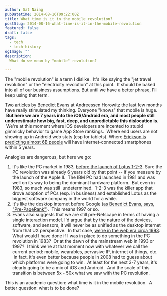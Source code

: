 ```yaml
---
author: Sat Naing
pubDatetime: 2014-08-16T09:22:00Z
title: What time is it in the mobile revolution?
postSlug: 2014-08-16-what-time-is-it-in-the-mobile-revolution
featured: false
draft: false
tags:
  - tech
  - tech-history
ogImage: ""
description:
  What do we mean by "mobile" revolution?

---
```

The "mobile revolution" is a term I dislike.  It's like saying the "jet travel revolution" or the "electricity revolution" at this point.  It should be baked into all of our business assumptions. But until we have a better phrase, I'll keep using that term.  

[Two](http://ben-evans.com/benedictevans/2014/4/7/in-mobile-everything-is-still-wide-open) [articles](http://ben-evans.com/benedictevans/2014/7/21/leverage) by Benedict Evans at Andreessen Horowitz the last few months have really stimulated my thinking. Everyone "knows" that mobile is huge.  **But here we are 7 years into the iOS/Android era, and most people still underestimate how big, fast, deep, and unpredictable this dislocation is.**  We're at this moment where iOS developers are incented to stupid gimmicky behavior to game App Store rankings.  Where end users are not showing up in Android web stats (esp for tablets). Where [Erickson is predicting almost 6B people](http://www.forbes.com/sites/timworstall/2014/05/18/astonishing-number-ericsson-predicts-5-9-billion-smarpthone-users-within-5-years/) will have internet-connected smartphones within 5 years.

Analogies are dangerous, but here we go:

1. It's like the PC market in 1983, [before the launch of Lotus 1-2-3](http://en.wikipedia.org/wiki/Lotus_1-2-3#Beginnings). Sure the PC revolution was already 6 years old by that point -- if you measure by the launch of the Apple II.  The IBM PC had launched in 1981 and was well on its way to being the dominant hardware platform.  But even in 1983, so much was still  undetermined.  1-2-3 was the killer app that drove adoption of PCs (esp. in business) and established Lotus as the biggest software company in the world for a while.
2. It's like the desktop internet before Google ([as Benedict Evans, says, "Pre-PageRank"](http://ben-evans.com/benedictevans/2014/4/7/in-mobile-everything-is-still-wide-open)).  This means 1997 or so.
3. Evans also suggests that we are still pre-Netscape in terms of having a single interaction model. I'd argue that by the nature of the devices, software, and sensors, it will never be as unified as the desktop internet from that UX perspective.  In that case, [we're in the web era circa 1993](http://ben-evans.com/benedictevans/2014/4/7/in-mobile-everything-is-still-wide-open).
What would I have done if I was in place to do something in the PC revolution in 1983?  Or at the dawn of the mainstream web in 1993 or 1997?  I think we're at that moment now with whatever we call the current period: mobile, wearables, pervasive IP, internet of things, etc.  In fact, it's even better because people in 2008 had to guess about which platforms were going to win.  At least for the next 3-7 years, it's clearly going to be a mix of iOS and Android.  And the scale of this transition is between 5x - 50x what we saw with the PC revolution. 

This is an academic question: what time is it in the mobile revolution.  A better question: what is to be done?